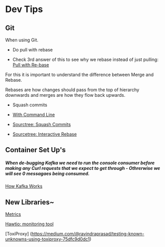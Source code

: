 # Dev Tips

## Git
	
When using Git.

- Do pull with rebase

- Check 3rd answer of this to see why we rebase instead of just pulling: [Pull with Re-base](https://stackoverflow.com/questions/18930527/difference-between-git-pull-and-git-pull-rebase) 

For this it is important to understand the difference between Merge and Rebase.

Rebases are how changes should pass from the top of hierarchy downwards and merges are how they flow back upwards.

- Squash commits 

- [With Command Line](https://github.com/wprig/wprig/wiki/How-to-squash-commits) 
- [Sourctree: Squash Commits](https://community.atlassian.com/t5/Sourcetree-questions/In-SourceTree-how-do-I-squash-commits/qaq-p/345666)
- [Sourcetree: Interactive Rebase](https://www.atlassian.com/blog/sourcetree/interactive-rebase-sourcetree)


## Container Set Up's

##### When de-bugging Kafka we need to run the console consumer **before** making any Curl requests that we expect to get through - Othrerwise we will see 0 messagaes being consumed. 

[How Kafka  Works](https://rmoff.net/2018/08/02/kafka-listeners-explained/)


## New Libraries~

[Metrics](https://metrics.dropwizard.io/4.0.0/getting-started.html)

[Hawtio: monitoring tool](https://hawt.io/docs/)

[ToxiProxy]
(https://medium.com/@ravindraprasad/testing-known-unknowns-using-toxiproxy-75dfc9d0dc1)